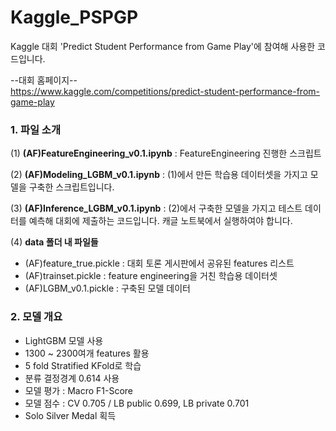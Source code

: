 # Kaggle_PSPGP
Kaggle 대회 'Predict Student Performance from Game Play'에 참여해 사용한 코드입니다.

--대회 홈페이지--<br>
https://www.kaggle.com/competitions/predict-student-performance-from-game-play

### 1. 파일 소개

(1) __(AF)FeatureEngineering_v0.1.ipynb__ : FeatureEngineering 진행한 스크립트

(2) __(AF)Modeling_LGBM_v0.1.ipynb__ : (1)에서 만든 학습용 데이터셋을 가지고 모델을 구축한 스크립트입니다.

(3) __(AF)Inference_LGBM_v0.1.ipynb__ : (2)에서 구축한 모델을 가지고 테스트 데이터를 예측해 대회에 제출하는 코드입니다. 캐글 노트북에서 실행하여야 합니다.  

(4) __data 폴더 내 파일들__

  - (AF)feature_true.pickle : 대회 토론 게시판에서 공유된 features 리스트
  - (AF)trainset.pickle : feature engineering을 거친 학습용 데이터셋
  - (AF)LGBM_v0.1.pickle : 구축된 모델 데이터

### 2. 모델 개요

- LightGBM 모델 사용
- 1300 ~ 2300여개 features 활용
- 5 fold Stratified KFold로 학습
- 분류 결정경계 0.614 사용
- 모델 평가 : Macro F1-Score
- 모델 점수 : CV 0.705 / LB public 0.699, LB private 0.701
- Solo Silver Medal 획득
